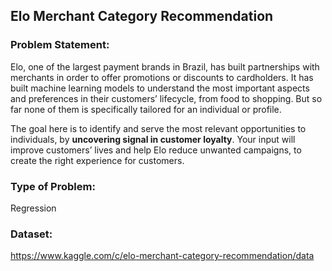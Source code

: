 ## Elo Merchant Category Recommendation

### Problem Statement:
Elo, one of the largest payment brands in Brazil, has built partnerships with merchants in order to offer promotions or discounts to cardholders. It has built machine learning models to understand the most important aspects and preferences in their customers’ lifecycle, from food to shopping. But so far none of them is specifically tailored for an individual or profile. 

The goal here is to identify and serve the most relevant opportunities to individuals, by **uncovering signal in customer loyalty**. Your input will improve customers’ lives and help Elo reduce unwanted campaigns, to create the right experience for customers.


### Type of Problem:
Regression

### Dataset:
<https://www.kaggle.com/c/elo-merchant-category-recommendation/data>
